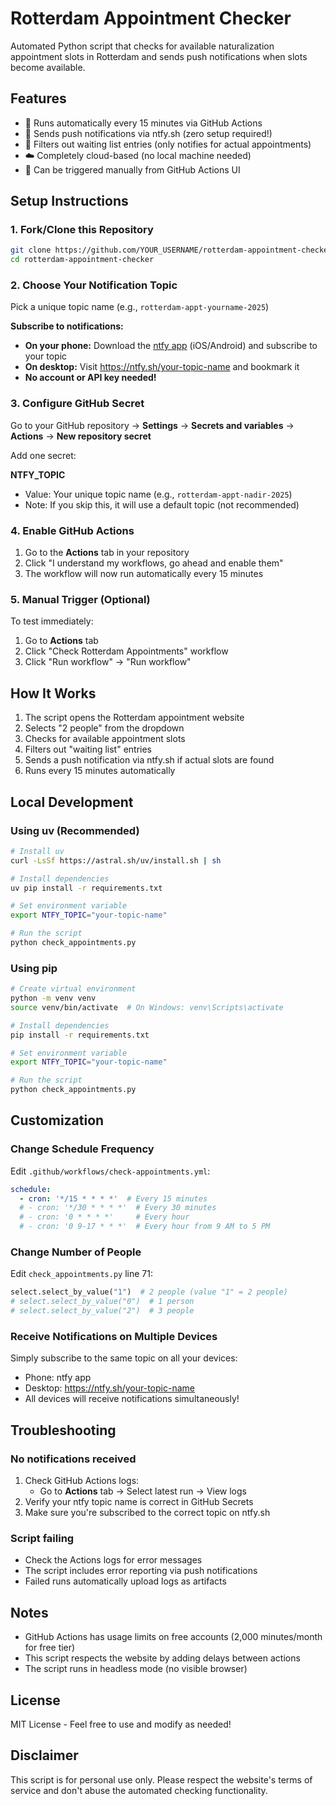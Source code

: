 # Rotterdam Appointment Checker

Automated Python script that checks for available naturalization appointment slots in Rotterdam and sends push notifications when slots become available.

## Features

- 🤖 Runs automatically every 15 minutes via GitHub Actions
- 📱 Sends push notifications via ntfy.sh (zero setup required!)
- 🎯 Filters out waiting list entries (only notifies for actual appointments)
- ☁️ Completely cloud-based (no local machine needed)
- 🔄 Can be triggered manually from GitHub Actions UI

## Setup Instructions

### 1. Fork/Clone this Repository

```bash
git clone https://github.com/YOUR_USERNAME/rotterdam-appointment-checker.git
cd rotterdam-appointment-checker
```

### 2. Choose Your Notification Topic

Pick a unique topic name (e.g., `rotterdam-appt-yourname-2025`)

**Subscribe to notifications:**
- **On your phone:** Download the [ntfy app](https://ntfy.sh/) (iOS/Android) and subscribe to your topic
- **On desktop:** Visit https://ntfy.sh/your-topic-name and bookmark it
- **No account or API key needed!**

### 3. Configure GitHub Secret

Go to your GitHub repository → **Settings** → **Secrets and variables** → **Actions** → **New repository secret**

Add one secret:

**NTFY_TOPIC**
- Value: Your unique topic name (e.g., `rotterdam-appt-nadir-2025`)
- Note: If you skip this, it will use a default topic (not recommended)

### 4. Enable GitHub Actions

1. Go to the **Actions** tab in your repository
2. Click "I understand my workflows, go ahead and enable them"
3. The workflow will now run automatically every 15 minutes

### 5. Manual Trigger (Optional)

To test immediately:
1. Go to **Actions** tab
2. Click "Check Rotterdam Appointments" workflow
3. Click "Run workflow" → "Run workflow"

## How It Works

1. The script opens the Rotterdam appointment website
2. Selects "2 people" from the dropdown
3. Checks for available appointment slots
4. Filters out "waiting list" entries
5. Sends a push notification via ntfy.sh if actual slots are found
6. Runs every 15 minutes automatically

## Local Development

### Using uv (Recommended)

```bash
# Install uv
curl -LsSf https://astral.sh/uv/install.sh | sh

# Install dependencies
uv pip install -r requirements.txt

# Set environment variable
export NTFY_TOPIC="your-topic-name"

# Run the script
python check_appointments.py
```

### Using pip

```bash
# Create virtual environment
python -m venv venv
source venv/bin/activate  # On Windows: venv\Scripts\activate

# Install dependencies
pip install -r requirements.txt

# Set environment variable
export NTFY_TOPIC="your-topic-name"

# Run the script
python check_appointments.py
```

## Customization

### Change Schedule Frequency

Edit `.github/workflows/check-appointments.yml`:

```yaml
schedule:
  - cron: '*/15 * * * *'  # Every 15 minutes
  # - cron: '*/30 * * * *'  # Every 30 minutes
  # - cron: '0 * * * *'     # Every hour
  # - cron: '0 9-17 * * *'  # Every hour from 9 AM to 5 PM
```

### Change Number of People

Edit `check_appointments.py` line 71:

```python
select.select_by_value("1")  # 2 people (value "1" = 2 people)
# select.select_by_value("0")  # 1 person
# select.select_by_value("2")  # 3 people
```

### Receive Notifications on Multiple Devices

Simply subscribe to the same topic on all your devices:
- Phone: ntfy app
- Desktop: https://ntfy.sh/your-topic-name
- All devices will receive notifications simultaneously!

## Troubleshooting

### No notifications received

1. Check GitHub Actions logs:
   - Go to **Actions** tab → Select latest run → View logs
2. Verify your ntfy topic name is correct in GitHub Secrets
3. Make sure you're subscribed to the correct topic on ntfy.sh

### Script failing

- Check the Actions logs for error messages
- The script includes error reporting via push notifications
- Failed runs automatically upload logs as artifacts

## Notes

- GitHub Actions has usage limits on free accounts (2,000 minutes/month for free tier)
- This script respects the website by adding delays between actions
- The script runs in headless mode (no visible browser)

## License

MIT License - Feel free to use and modify as needed!

## Disclaimer

This script is for personal use only. Please respect the website's terms of service and don't abuse the automated checking functionality.

